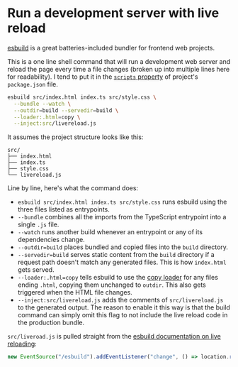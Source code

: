 # Run a development server with live reload

[esbuild](https://github.com/evanw/esbuild) is a great batteries-included bundler for frontend web projects.

This is a one line shell command that will run a development web server and reload the page every time a file changes (broken up into multiple lines here for readability). I tend to put it in the [`scripts` property](https://docs.npmjs.com/cli/v9/configuring-npm/package-json?v=true#scripts) of project's `package.json` file.

```sh
esbuild src/index.html index.ts src/style.css \
  --bundle --watch \
  --outdir=build --servedir=build \
  --loader:.html=copy \
  --inject:src/livereload.js
```

It assumes the project structure looks like this:

```
src/
├── index.html
├── index.ts
├── style.css
└── livereload.js
```

Line by line, here's what the command does:

- `esbuild src/index.html index.ts src/style.css` runs esbuild using the three files listed as entrypoints.
- `--bundle` combines all the imports
  from the TypeScript entrypoint into a single `.js` file.
- `--watch` runs another build whenever an entrypoint or any of its dependencies change.
- `--outdir=build` places bundled and copied files into the `build` directory.
- `--servedir=build` serves static content from the `build` directory if a request path doesn't match any generated files. This is how `index.html` gets served.
- `--loader:.html=copy` tells esbuild to use the [copy loader](https://esbuild.github.io/content-types/#copy) for any files ending `.html`, copying them unchanged to `outdir`. This also gets triggered when the HTML file changes.
- `--inject:src/livereload.js` adds the comments of `src/livereload.js` to the generated output. The reason to enable it this way is that the build command can simply omit this flag to not include the live reload code in the production bundle.

`src/liveroad.js` is pulled straight from the [esbuild documentation on live reloading](https://esbuild.github.io/api/#live-reload):

```js
new EventSource("/esbuild").addEventListener("change", () => location.reload());
```
